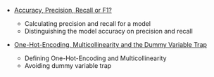 * [Accuracy, Precision, Recall or F1?](https://towardsdatascience.com/accuracy-precision-recall-or-f1-331fb37c5cb9)
  * Calculating precision and recall for a model 
  * Distinguishing the model accuracy on precision and recall 
  
* [One-Hot-Encoding, Multicollinearity and the Dummy Variable Trap](https://towardsdatascience.com/one-hot-encoding-multicollinearity-and-the-dummy-variable-trap-b5840be3c41a)
  * Defining One-Hot-Encoding and Multicollinearity
  * Avoiding dummy variable trap  
